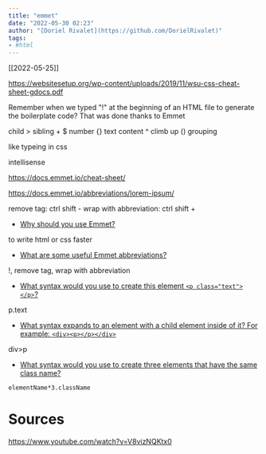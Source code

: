 ```yaml
---
title: "emmet"
date: "2022-05-30 02:23"
author: "[Doriel Rivalet](https://github.com/DorielRivalet)"
tags:
- #html
---
```



[[2022-05-25]]

https://websitesetup.org/wp-content/uploads/2019/11/wsu-css-cheat-sheet-gdocs.pdf

Remember when we typed "!" at the beginning of an HTML file to generate the boilerplate code? That was done thanks to Emmet



child >
sibling +
$ number
{} text content
^ climb up
() grouping

like typeing in css

intellisense

https://docs.emmet.io/cheat-sheet/

https://docs.emmet.io/abbreviations/lorem-ipsum/

remove tag: ctrl shift -
wrap with abbreviation: ctrl shift + 

-   [Why should you use Emmet?](https://www.theodinproject.com/lessons/node-path-intermediate-html-and-css-emmet#emmet)

to write html or css faster

-   [What are some useful Emmet abbreviations?](https://www.theodinproject.com/lessons/node-path-intermediate-html-and-css-emmet#emmet)

!, remove tag, wrap with abbreviation

-   [What syntax would you use to create this element `<p class="text"></p>`?](https://docs.emmet.io/cheat-sheet/)

p.text

-   [What syntax expands to an element with a child element inside of it? For example: `<div><p></p></div>`](https://docs.emmet.io/cheat-sheet/)

div>p

-   [What syntax would you use to create three elements that have the same class name?](https://docs.emmet.io/cheat-sheet/)

```elementName*3.className```

# Sources

https://www.youtube.com/watch?v=V8vizNQKtx0

